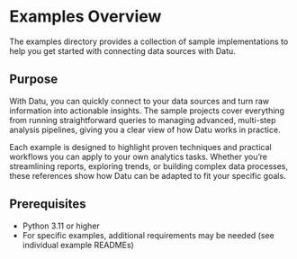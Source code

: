 # Examples Overview

The examples directory provides a collection of sample implementations to help you get started with connecting data sources with Datu.
## Purpose

With Datu, you can quickly connect to your data sources and turn raw information into actionable insights. The sample projects cover everything from running straightforward queries to managing advanced, multi-step analysis pipelines, giving you a clear view of how Datu works in practice.

Each example is designed to highlight proven techniques and practical workflows you can apply to your own analytics tasks. Whether you’re streamlining reports, exploring trends, or building complex data processes, these references show how Datu can be adapted to fit your specific goals.
## Prerequisites

- Python 3.11 or higher
- For specific examples, additional requirements may be needed (see individual example READMEs)

